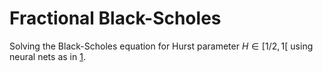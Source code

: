 # Fractional Black-Scholes

Solving the Black-Scholes equation for Hurst parameter $H \in [1/2,1[$ using neural nets as in [1].

[1]:https://arxiv.org/abs/1708.07469
